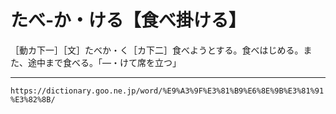 # たべ‐か・ける【食べ掛ける】

［動カ下一］［文］たべか・く［カ下二］食べようとする。食べはじめる。また、途中まで食べる。「―・けて席を立つ」

---
`https://dictionary.goo.ne.jp/word/%E9%A3%9F%E3%81%B9%E6%8E%9B%E3%81%91%E3%82%8B/`